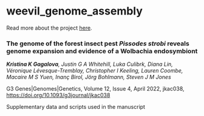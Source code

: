 # weevil_genome_assembly

Read more about the project [here](https://www.bcgsc.ca/news/sequencing-spruce-weevil-genome).

### The genome of the forest insect pest *Pissodes strobi* reveals genome expansion and evidence of a Wolbachia endosymbiont           

***Kristina K Gagalova**, Justin G A Whitehill, Luka Culibrk, Diana Lin, Véronique Lévesque-Tremblay, Christopher I Keeling, Lauren Coombe, Macaire M S Yuen, Inanç Birol, Jörg Bohlmann, Steven J M Jones*

G3 Genes|Genomes|Genetics, Volume 12, Issue 4, April 2022, jkac038, https://doi.org/10.1093/g3journal/jkac038

Supplementary data and scripts used in the manuscript
